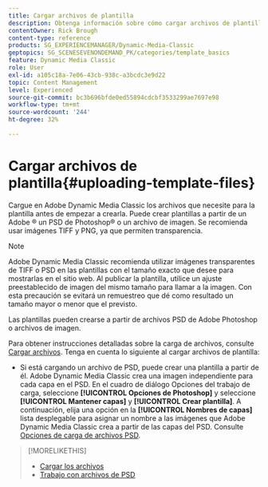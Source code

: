 ```yaml
---
title: Cargar archivos de plantilla
description: Obtenga información sobre cómo cargar archivos de plantilla en Adobe Dynamic Media Classic.
contentOwner: Rick Brough
content-type: reference
products: SG_EXPERIENCEMANAGER/Dynamic-Media-Classic
geptopics: SG_SCENESEVENONDEMAND_PK/categories/template_basics
feature: Dynamic Media Classic
role: User
exl-id: a105c18a-7e06-43cb-938c-a3bcdc3e9d22
topic: Content Management
level: Experienced
source-git-commit: bc3b696bfde0ed55894cdcbf3533299ae7697e98
workflow-type: tm+mt
source-wordcount: '244'
ht-degree: 32%

---
```


# Cargar archivos de plantilla{#uploading-template-files}

Cargue en Adobe Dynamic Media Classic los archivos que necesite para la plantilla antes de empezar a crearla. Puede crear plantillas a partir de un Adobe ® un PSD de Photoshop® o un archivo de imagen. Se recomienda usar imágenes TIFF y PNG, ya que permiten transparencia.

>[!NOTE]
>
>Adobe Dynamic Media Classic recomienda utilizar imágenes transparentes de TIFF o PSD en las plantillas con el tamaño exacto que desee para mostrarlas en el sitio web. Al publicar la plantilla, utilice un ajuste preestablecido de imagen del mismo tamaño para llamar a la imagen. Con esta precaución se evitará un remuestreo que dé como resultado un tamaño mayor o menor que el previsto.

Las plantillas pueden crearse a partir de archivos PSD de Adobe Photoshop o archivos de imagen. 

Para obtener instrucciones detalladas sobre la carga de archivos, consulte [Cargar archivos](uploading-files.md#uploading_files). Tenga en cuenta lo siguiente al cargar archivos de plantilla:

* Si está cargando un archivo de PSD, puede crear una plantilla a partir de él. Adobe Dynamic Media Classic crea una imagen independiente para cada capa en el PSD. En el cuadro de diálogo Opciones del trabajo de carga, seleccione **[!UICONTROL Opciones de Photoshop]** y seleccione **[!UICONTROL Mantener capas]** y **[!UICONTROL Crear plantilla]**. A continuación, elija una opción en la **[!UICONTROL Nombres de capas]** lista desplegable para asignar un nombre a las imágenes que Adobe Dynamic Media Classic crea a partir de las capas del PSD.
Consulte [Opciones de carga de archivos PSD](psd-files.md#psd_upload_options).
<!-- THERE IS NO LONGER AN IMAGE EDITING OPTIONS MENU * If you are uploading images, you can create a mask from its clipping path. This option applies to images created with image-editing applications in which a clipping path was created. In the Upload Job Options dialog box, select Image Editing Options and select the Create Mask From Clipping Path option. 
See [Image editing options at upload](image-editing-options-upload.md#image-editing-options-at-upload). -->

>[!MORELIKETHIS]
>
>* [Cargar los archivos](uploading-files.md#uploading_your_files)
>* [Trabajo con archivos de PSD](psd-files.md#working_with_psd_files)
